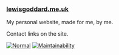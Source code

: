 ### [lewisgoddard.me.uk](https://lewisgoddard.me.uk/)

My personal website, made for me, by me.

Contact links on the site.

[![Normal](https://github.com/lewisgoddard/lewisgoddard.me.uk/actions/workflows/normal.yml/badge.svg)](https://github.com/lewisgoddard/lewisgoddard.me.uk/actions/workflows/normal.yml)
[![Maintainability](https://api.codeclimate.com/v1/badges/542e38f0ed1d626788b8/maintainability)](https://codeclimate.com/github/lewisgoddard/lewisgoddard.me.uk/maintainability)
